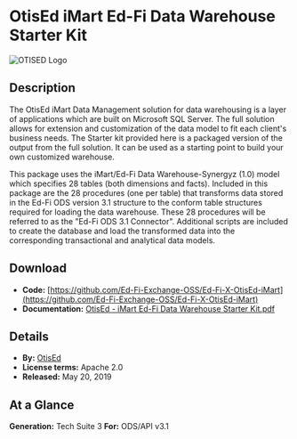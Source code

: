 # OtisEd iMart Ed-Fi Data Warehouse Starter Kit

![OTISED Logo](https://edfidocs.blob.core.windows.net/$web/img/edfi-exchange/technology/image.png)

## Description

The OtisEd iMart Data Management solution for data warehousing is a layer of applications which are built on Microsoft SQL Server. The full solution allows for extension and customization of the data model to fit each client's business needs. The Starter kit provided here is a packaged version of the output from the full solution. It can be used as a starting point to build your own customized warehouse.

This package uses the iMart/Ed-Fi Data Warehouse-Synergyz (1.0) model which specifies 28 tables (both dimensions and facts). Included in this package are the 28 procedures (one per table) that transforms data stored in the Ed-Fi ODS version 3.1 structure to the conform table structures required for loading the data warehouse. These 28 procedures will be referred to as the "Ed-Fi ODS 3.1 Connector". Additional scripts are included to create the database and load the transformed data into the corresponding transactional and analytical data models.

## Download

* **Code:** [https://github.com/Ed-Fi-Exchange-OSS/Ed-Fi-X-OtisEd-iMart](https://github.com/Ed-Fi-Exchange-OSS/Ed-Fi-X-OtisEd-iMart)
* **Documentation:** [OtisEd - iMart Ed-Fi Data Warehouse Starter Kit.pdf](https://edfi.atlassian.net/wiki/download/attachments/22487677/OtisEd%20iMart%20Ed-Fi%20Data%20Warehouse%20Starter%20Kit.pdf?version=1&modificationDate=1572964568703&cacheVersion=1&api=v2)

## Details

* **By:** [OtisEd](https://www.otised.com)
* **License terms:** Apache 2.0
* **Released:** May 20, 2019

## **At a Glance**

**Generation:** Tech Suite 3
**For:** ODS/API v3.1
